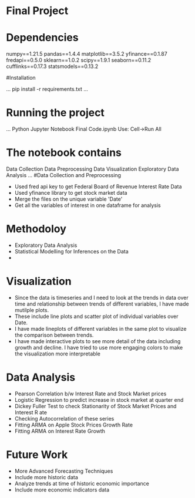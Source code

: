 # Final Project

# Dependencies

numpy==1.21.5
pandas==1.4.4
matplotlib==3.5.2
yfinance==0.1.87
fredapi==0.5.0
sklearn==1.0.2
scipy==1.9.1
seaborn==0.11.2
cufflinks==0.17.3 
statsmodels==0.13.2

#Installation

...
pip install -r requirements.txt
...


# Running the project

...
Python Jupyter Notebook
Final Code.ipynb
Use:
Cell->Run All

# The notebook contains
Data Collection
Data Preprocessing
Data Visualization
Exploratory Data Analysis
...
#Data Collection and Preprocessing
- Used fred api key to get Federal Board of Revenue Interest Rate Data
- Used yfinance library to get stock market data 
- Merge the files on the unique variable 'Date'
- Get all the variables of interest in one dataframe for analysis

# Methodoloy
- Exploratory Data Analysis
- Statistical Modelling for Inferences on the Data
-
# Visualization
- Since the data is timeseries and I need to look at the trends in data over time and relationship between trends of different variables, I have made mutilple plots.
- These include line plots and scatter plot of individual variables over Date.
- I have made lineplots of different variables in the same plot to visualize the comparison between trends.
- I have made interactive plots to see more detail of the data including growth and decline. I have tried to use more engaging colors to make the visualization more interpretable

# Data Analysis

- Pearson Correlation b/w Interest Rate and Stock Market prices
- Logistic Regression to predict increase in stock market at quarter end
- Dickey Fuller Test to check Stationarity of Stock Market Prices and Interest R  ate
- Checking Autocorrelation of these series
- Fitting ARMA on Apple Stock Prices Growth Rate
- Fitting ARMA on Interest Rate Growth

# Future Work

- More Advanced Forecasting Techniques
- Include more historic data
- Analyze trends at time of historic economic importance
- Include more economic indicators data 
